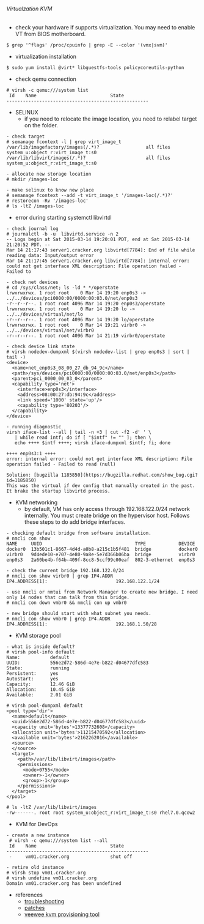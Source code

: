 ###### Virtualzation KVM
* check your hardware if supports virtualization. You may need to enable VT from BIOS motherboard.
```
$ grep '^flags' /proc/cpuinfo | grep -E --color '(vmx|svm)'
```
* virtualization installation
```
$ sudo yum install @virt* libguestfs-tools policycoreutils-python
```
* check qemu connection
```
# virsh -c qemu:///system list
 Id    Name                           State
----------------------------------------------------
```
* SELINUX
  - if you need to relocate the image location, you need to relabel target on the folder.
```
- check target
# semanage fcontext -l | grep virt_image_t
/var/lib/imagefactory/images(/.*)?                 all files          system_u:object_r:virt_image_t:s0
/var/lib/libvirt/images(/.*)?                      all files          system_u:object_r:virt_image_t:s0

- allocate new storage location
# mkdir /images-loc

- make selinux to know new place
# semanage fcontext --add -t virt_image_t '/images-loc(/.*)?'
# restorecon -Rv '/images-loc'
# ls -ltZ /images-loc
```
* error during starting systemctl libvirtd 
```
- check journal log
# journalctl -b -u  libvirtd.service -n 2
-- Logs begin at Sat 2015-03-14 19:20:01 PDT, end at Sat 2015-03-14 21:20:52 PDT. --
Mar 14 21:17:43 server1.cracker.org libvirtd[7784]: End of file while reading data: Input/output error
Mar 14 21:17:45 server1.cracker.org libvirtd[7784]: internal error: could not get interface XML description: File operation failed - Failed to

- check net devices
# cd /sys/class/net; ls -ld * */operstate
lrwxrwxrwx. 1 root root    0 Mar 14 19:20 enp0s3 -> ../../devices/pci0000:00/0000:00:03.0/net/enp0s3
-r--r--r--. 1 root root 4096 Mar 14 19:20 enp0s3/operstate
lrwxrwxrwx. 1 root root    0 Mar 14 19:20 lo -> ../../devices/virtual/net/lo
-r--r--r--. 1 root root 4096 Mar 14 19:20 lo/operstate
lrwxrwxrwx. 1 root root    0 Mar 14 19:21 virbr0 -> ../../devices/virtual/net/virbr0
-r--r--r--. 1 root root 4096 Mar 14 21:19 virbr0/operstate

- check device link state
# virsh nodedev-dumpxml $(virsh nodedev-list | grep enp0s3 | sort | tail -)
<device>
  <name>net_enp0s3_08_00_27_db_94_9c</name>
  <path>/sys/devices/pci0000:00/0000:00:03.0/net/enp0s3</path>
  <parent>pci_0000_00_03_0</parent>
  <capability type='net'>
    <interface>enp0s3</interface>
    <address>08:00:27:db:94:9c</address>
    <link speed='1000' state='up'/>
    <capability type='80203'/>
  </capability>
</device>

- running diagnostic
virsh iface-list --all | tail -n +3 | cut -f2 -d' ' \
   | while read intf; do if [ "$intf" != "" ]; then \
   echo ++++ $intf ++++; virsh iface-dumpxml $intf; fi; done

++++ enp0s3:1 ++++
error: internal error: could not get interface XML description: File operation failed - Failed to read (null)

Solution: [bugzilla 1185850](https://bugzilla.redhat.com/show_bug.cgi?id=1185850)
This was the virtual if dev config that manually created in the past. It brake the startup libvirtd process.
```
* KVM networking
  - by default, VM has only access through 192.168.122.0/24 network internally. You must create bridge on the hypervisor host. Follows these steps to do add bridge interfaces.
```
- checking default bridge from software installation.
# nmcli con show
NAME     UUID                                  TYPE            DEVICE
docker0  13b501c1-8667-4d4d-a0b8-a215c1b5f481  bridge          docker0
virbr0   9d4ede10-e707-4e80-9a8e-5e7d366b06ba  bridge          virbr0
enp0s3   2a60be4b-f64b-409f-8cc8-5ccf99c00eaf  802-3-ethernet  enp0s3

- check the current bridge 192.168.122.0/24
# nmcli con show virbr0 | grep IP4.ADDR
IP4.ADDRESS[1]:                         192.168.122.1/24

- use nmcli or nmtui from Network Manager to create new bridge. I need only 14 nodes that can talk from this bridge.
# nmcli con down vmbr0 && nmcli con up vmbr0

- new bridge should start with what subnet you needs.
# nmcli con show vmbr0 | grep IP4.ADDR
IP4.ADDRESS[1]:                         192.168.1.50/28
```
* KVM storage pool
```
- what is inside default?
# virsh pool-info default
Name:           default
UUID:           556e2d72-586d-4e7e-b822-d04677dfc583
State:          running
Persistent:     yes
Autostart:      yes
Capacity:       12.46 GiB
Allocation:     10.45 GiB
Available:      2.01 GiB

# virsh pool-dumpxml default
<pool type='dir'>
  <name>default</name>
  <uuid>556e2d72-586d-4e7e-b822-d04677dfc583</uuid>
  <capacity unit='bytes'>13377732608</capacity>
  <allocation unit='bytes'>11215470592</allocation>
  <available unit='bytes'>2162262016</available>
  <source>
  </source>
  <target>
    <path>/var/lib/libvirt/images</path>
    <permissions>
      <mode>0755</mode>
      <owner>-1</owner>
      <group>-1</group>
    </permissions>
  </target>
</pool>

# ls -ltZ /var/lib/libvirt/images
-rw-------. root root system_u:object_r:virt_image_t:s0 rhel7.0.qcow2
```
* KVM for DevOps 
```
- create a new instance 
 # virsh -c qemu:///system list --all
 Id    Name                           State
----------------------------------------------------
 -     vm01.cracker.org               shut off
 
- retire old instance
# virsh stop vm01.cracker.org 
# virsh undefine vm01.cracker.org
Domain vm01.cracker.org has been undefined

```
* references
  - [troubleshooting](https://access.redhat.com/documentation/en-US/Red_Hat_Enterprise_Linux/7/html/Virtualization_Deployment_and_Administration_Guide/sect-Troubleshooting-Common_libvirt_errors_and_troubleshooting.html)
  - [patches](https://rhn.redhat.com/errata/RHBA-2015-0427.html#Red%20Hat%20Enterprise%20Linux%20Server%20%28v.%207%29)
  - [veewee kvm provisioning tool](https://github.com/jedi4ever/veewee/blob/master/doc/kvm.md)
